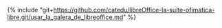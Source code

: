 {% include "git+https://github.com/catedu/libreOffice-la-suite-ofimatica-libre.git/usar_la_galera_de_libreoffice.md" %}